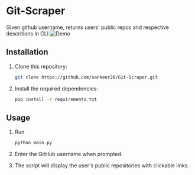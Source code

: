 # Git-Scraper
Given github username, returns users' public repos and respective descritions in CLI
![Demo](demo.gif)
## Installation

1. Clone this repository:

   ```bash
   git clone https://github.com/sankeer28/Git-Scraper.git
   ```

2. Install the required dependencies:

   ```bash
   pip install -r requirements.txt
   ```

## Usage

1. Run

   ```bash
   python main.py
   ```

2. Enter the GitHub username when prompted.

3. The script will display the user's public repositories with clickable links.
